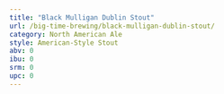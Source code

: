 ```yaml
---
title: "Black Mulligan Dublin Stout"
url: /big-time-brewing/black-mulligan-dublin-stout/
category: North American Ale
style: American-Style Stout
abv: 0
ibu: 0
srm: 0
upc: 0
---
```


